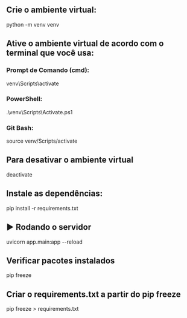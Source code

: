 ## Crie o ambiente virtual:

python -m venv venv

## Ative o ambiente virtual de acordo com o terminal que você usa:

### Prompt de Comando (cmd):

venv\Scripts\activate

### PowerShell:

.\venv\Scripts\Activate.ps1

### Git Bash:

source venv/Scripts/activate

## Para desativar o ambiente virtual

deactivate

## Instale as dependências:

pip install -r requirements.txt

## ▶️ Rodando o servidor

uvicorn app.main:app --reload

## Verificar pacotes instalados

pip freeze

## Criar o requirements.txt a partir do pip freeze

pip freeze > requirements.txt
